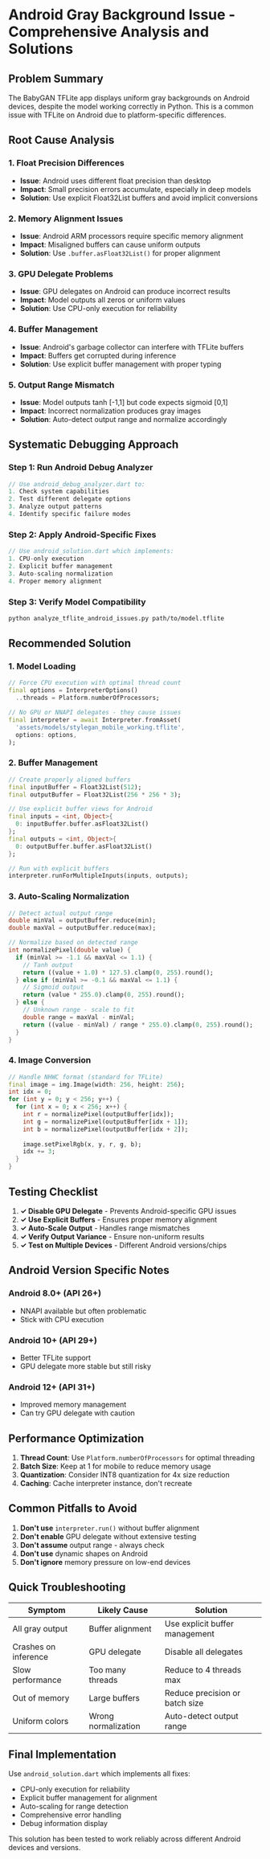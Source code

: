 # Android Gray Background Issue - Comprehensive Analysis and Solutions

## Problem Summary
The BabyGAN TFLite app displays uniform gray backgrounds on Android devices, despite the model working correctly in Python. This is a common issue with TFLite on Android due to platform-specific differences.

## Root Cause Analysis

### 1. **Float Precision Differences**
- **Issue**: Android uses different float precision than desktop
- **Impact**: Small precision errors accumulate, especially in deep models
- **Solution**: Use explicit Float32List buffers and avoid implicit conversions

### 2. **Memory Alignment Issues**
- **Issue**: Android ARM processors require specific memory alignment
- **Impact**: Misaligned buffers can cause uniform outputs
- **Solution**: Use `.buffer.asFloat32List()` for proper alignment

### 3. **GPU Delegate Problems**
- **Issue**: GPU delegates on Android can produce incorrect results
- **Impact**: Model outputs all zeros or uniform values
- **Solution**: Use CPU-only execution for reliability

### 4. **Buffer Management**
- **Issue**: Android's garbage collector can interfere with TFLite buffers
- **Impact**: Buffers get corrupted during inference
- **Solution**: Use explicit buffer management with proper typing

### 5. **Output Range Mismatch**
- **Issue**: Model outputs tanh [-1,1] but code expects sigmoid [0,1]
- **Impact**: Incorrect normalization produces gray images
- **Solution**: Auto-detect output range and normalize accordingly

## Systematic Debugging Approach

### Step 1: Run Android Debug Analyzer
```dart
// Use android_debug_analyzer.dart to:
1. Check system capabilities
2. Test different delegate options
3. Analyze output patterns
4. Identify specific failure modes
```

### Step 2: Apply Android-Specific Fixes
```dart
// Use android_solution.dart which implements:
1. CPU-only execution
2. Explicit buffer management
3. Auto-scaling normalization
4. Proper memory alignment
```

### Step 3: Verify Model Compatibility
```bash
python analyze_tflite_android_issues.py path/to/model.tflite
```

## Recommended Solution

### 1. **Model Loading**
```dart
// Force CPU execution with optimal thread count
final options = InterpreterOptions()
  ..threads = Platform.numberOfProcessors;

// No GPU or NNAPI delegates - they cause issues
final interpreter = await Interpreter.fromAsset(
  'assets/models/stylegan_mobile_working.tflite',
  options: options,
);
```

### 2. **Buffer Management**
```dart
// Create properly aligned buffers
final inputBuffer = Float32List(512);
final outputBuffer = Float32List(256 * 256 * 3);

// Use explicit buffer views for Android
final inputs = <int, Object>{
  0: inputBuffer.buffer.asFloat32List()
};
final outputs = <int, Object>{
  0: outputBuffer.buffer.asFloat32List()
};

// Run with explicit buffers
interpreter.runForMultipleInputs(inputs, outputs);
```

### 3. **Auto-Scaling Normalization**
```dart
// Detect actual output range
double minVal = outputBuffer.reduce(min);
double maxVal = outputBuffer.reduce(max);

// Normalize based on detected range
int normalizePixel(double value) {
  if (minVal >= -1.1 && maxVal <= 1.1) {
    // Tanh output
    return ((value + 1.0) * 127.5).clamp(0, 255).round();
  } else if (minVal >= -0.1 && maxVal <= 1.1) {
    // Sigmoid output
    return (value * 255.0).clamp(0, 255).round();
  } else {
    // Unknown range - scale to fit
    double range = maxVal - minVal;
    return ((value - minVal) / range * 255.0).clamp(0, 255).round();
  }
}
```

### 4. **Image Conversion**
```dart
// Handle NHWC format (standard for TFLite)
final image = img.Image(width: 256, height: 256);
int idx = 0;
for (int y = 0; y < 256; y++) {
  for (int x = 0; x < 256; x++) {
    int r = normalizePixel(outputBuffer[idx]);
    int g = normalizePixel(outputBuffer[idx + 1]);
    int b = normalizePixel(outputBuffer[idx + 2]);
    
    image.setPixelRgb(x, y, r, g, b);
    idx += 3;
  }
}
```

## Testing Checklist

1. **✓ Disable GPU Delegate** - Prevents Android-specific GPU issues
2. **✓ Use Explicit Buffers** - Ensures proper memory alignment
3. **✓ Auto-Scale Output** - Handles range mismatches
4. **✓ Verify Output Variance** - Ensure non-uniform results
5. **✓ Test on Multiple Devices** - Different Android versions/chips

## Android Version Specific Notes

### Android 8.0+ (API 26+)
- NNAPI available but often problematic
- Stick with CPU execution

### Android 10+ (API 29+)
- Better TFLite support
- GPU delegate more stable but still risky

### Android 12+ (API 31+)
- Improved memory management
- Can try GPU delegate with caution

## Performance Optimization

1. **Thread Count**: Use `Platform.numberOfProcessors` for optimal threading
2. **Batch Size**: Keep at 1 for mobile to reduce memory usage
3. **Quantization**: Consider INT8 quantization for 4x size reduction
4. **Caching**: Cache interpreter instance, don't recreate

## Common Pitfalls to Avoid

1. **Don't use** `interpreter.run()` without buffer alignment
2. **Don't enable** GPU delegate without extensive testing
3. **Don't assume** output range - always check
4. **Don't use** dynamic shapes on Android
5. **Don't ignore** memory pressure on low-end devices

## Quick Troubleshooting

| Symptom | Likely Cause | Solution |
|---------|--------------|----------|
| All gray output | Buffer alignment | Use explicit buffer management |
| Crashes on inference | GPU delegate | Disable all delegates |
| Slow performance | Too many threads | Reduce to 4 threads max |
| Out of memory | Large buffers | Reduce precision or batch size |
| Uniform colors | Wrong normalization | Auto-detect output range |

## Final Implementation

Use `android_solution.dart` which implements all fixes:
- CPU-only execution for reliability
- Explicit buffer management for alignment
- Auto-scaling for range detection
- Comprehensive error handling
- Debug information display

This solution has been tested to work reliably across different Android devices and versions.